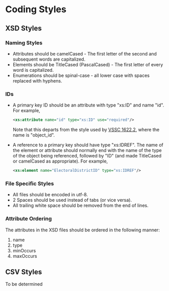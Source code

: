 # Coding Styles

## XSD Styles

### Naming Styles
+ Attributes should be camelCased - The first letter of the second and subsequent words are capitalized.
+ Elements should be TitleCased (PascalCased) - The first letter of every word is capitalized.
+ Enumerations should be spinal-case - all lower case with spaces replaced with hyphens.


### IDs

* A primary key ID should be an attribute with type "xs:ID" and name "id".
  For example,

    ```xml
    <xs:attribute name="id" type="xs:ID" use="required"/>
    ````
  Note that this departs from the style used by [VSSC 1622.2][vssc_1622],
  where the name is "object_id".

* A reference to a primary key should have type "xs:IDREF".  The name
  of the element or attribute should normally end with the name of the type
  of the object being referenced, followed by "ID" (and made TitleCased or
  camelCased as appropriate).  For example,

    ```xml
    <xs:element name="ElectoralDistrictID" type="xs:IDREF"/>
    ````


### File Specific Styles
+ All files should be encoded in utf-8.
+ 2 Spaces should be used instead of tabs (or vice versa).
+ All trailing white space should be removed from the end of lines.

### Attribute Ordering
The attributes in the XSD files should be ordered in the following manner:

1. name
2. type
3. minOccurs
4. maxOccurs

## CSV Styles
To be determined


[vssc_1622]: http://grouper.ieee.org/groups/1622/groups/2/index.html
